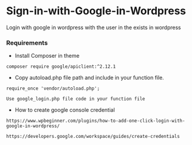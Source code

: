 # Sign-in-with-Google-in-Wordpress
Login with google in wordpress with the user in the exists in wordpress

### Requirements

* Install Composer in theme
```
composer require google/apiclient:^2.12.1 
```



* Copy autoload.php file path and include in your function file.
```
require_once 'vendor/autoload.php';

Use google_login.php file code in your function file
```



* How to create google console credential

```
https://www.wpbeginner.com/plugins/how-to-add-one-click-login-with-google-in-wordpress/

https://developers.google.com/workspace/guides/create-credentials
```

